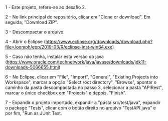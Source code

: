 1 - Este projeto, refere-se ao desafio 2.

2 - No link principal do repositório, clicar em "Clone or download". Em seguida, "Download ZIP".

3 - Descompactar o arquivo.

4 - Abrir o Eclipse (https://www.eclipse.org/downloads/download.php?file=/oomph/epp/2019-03/R/eclipse-inst-win64.exe)

5 - Caso não tenha, instalar esta versão do java (https://www.oracle.com/technetwork/java/javase/downloads/jdk11-downloads-5066655.html)

6 - No Eclipse, clicar em "File", "Import", "General", "Existing Projects into Workspace", marcar a opção "Select root directory",
"Browse", apontar o caminho da pasta descompactada no passo 3, selecionar a pasta "APIRest",
marcar o único checkbox em "Projects" e depois, "Finish".

7 - Expandir o projeto importado, expandir a "pasta src/test/java", expandir o package "Tests",
clicar com o botão direito no arquivo "TestAPI.java" e por fim, "Run as JUnit Test.
